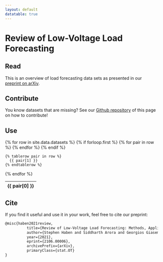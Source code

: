 ```yaml
---
layout: default
datatable: true
---
```

# Review of Low-Voltage Load Forecasting
## Read
This is an overview of load forecasting data sets as presented in our [preprint on arXiv](https://arxiv.org/pdf/2106.00006v1.pdf).

## Contribute
You know datasets that are missing? See our  [Github repository](https://github.com/low-voltage-loadforecasting/low-voltage-loadforecasting.github.io) of this page on how to contribute!

## Use

<table class="display"> 
  {% for row in site.data.datasets %}
    {% if forloop.first %}
    <thead>
    <tr>
      {% for pair in row %}
        <th>{{ pair[0] }}</th>
      {% endfor %}
    </tr>
    </thead>
    {% endif %}

    {% tablerow pair in row %}
      {{ pair[1] }}
    {% endtablerow %}
  {% endfor %}
</table>


## Cite

If you find it useful and use it in your work, feel free to cite our preprint:

```latex
@misc{haben2021review,
          title={Review of Low-Voltage Load Forecasting: Methods, Applications, and Recommendations}, 
          author={Stephen Haben and Siddharth Arora and Georgios Giasemidis and Marcus Voss and Danica Vukadinovic Greetham},
          year={2021},
          eprint={2106.00006},
          archivePrefix={arXiv},
          primaryClass={stat.OT}
}
```